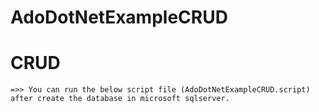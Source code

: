 # AdoDotNetExampleCRUD

# CRUD
	
	=>>	You can run the below script file (AdoDotNetExampleCRUD.script) after create the database in microsoft sqlserver.

